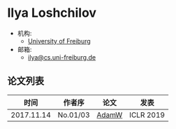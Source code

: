 # Ilya Loshchilov

- 机构:
  - [University of Freiburg](../Institutions/University_of_Freiburg_德国弗赖堡大学.md)
- 邮箱:
  - <ilya@cs.uni-freiburg.de>

## 论文列表

| 时间 | 作者序 | 论文 | 发表 |
|:-:|:-:|---|---|
| 2017.11.14 | No.01/03 | [AdamW](../Modules/Optimizer/2017.11.14_AdamW.md) | ICLR 2019 |